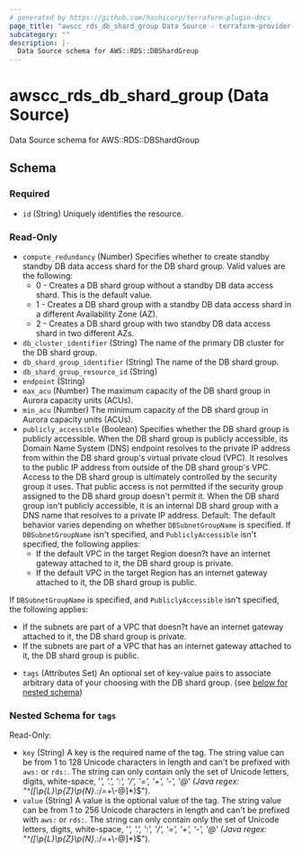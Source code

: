 ```yaml
---
# generated by https://github.com/hashicorp/terraform-plugin-docs
page_title: "awscc_rds_db_shard_group Data Source - terraform-provider-awscc"
subcategory: ""
description: |-
  Data Source schema for AWS::RDS::DBShardGroup
---
```


# awscc_rds_db_shard_group (Data Source)

Data Source schema for AWS::RDS::DBShardGroup



<!-- schema generated by tfplugindocs -->
## Schema

### Required

- `id` (String) Uniquely identifies the resource.

### Read-Only

- `compute_redundancy` (Number) Specifies whether to create standby standby DB data access shard for the DB shard group. Valid values are the following:
  +  0 - Creates a DB shard group without a standby DB data access shard. This is the default value.
  +  1 - Creates a DB shard group with a standby DB data access shard in a different Availability Zone (AZ).
  +  2 - Creates a DB shard group with two standby DB data access shard in two different AZs.
- `db_cluster_identifier` (String) The name of the primary DB cluster for the DB shard group.
- `db_shard_group_identifier` (String) The name of the DB shard group.
- `db_shard_group_resource_id` (String)
- `endpoint` (String)
- `max_acu` (Number) The maximum capacity of the DB shard group in Aurora capacity units (ACUs).
- `min_acu` (Number) The minimum capacity of the DB shard group in Aurora capacity units (ACUs).
- `publicly_accessible` (Boolean) Specifies whether the DB shard group is publicly accessible.
 When the DB shard group is publicly accessible, its Domain Name System (DNS) endpoint resolves to the private IP address from within the DB shard group's virtual private cloud (VPC). It resolves to the public IP address from outside of the DB shard group's VPC. Access to the DB shard group is ultimately controlled by the security group it uses. That public access is not permitted if the security group assigned to the DB shard group doesn't permit it.
 When the DB shard group isn't publicly accessible, it is an internal DB shard group with a DNS name that resolves to a private IP address.
 Default: The default behavior varies depending on whether ``DBSubnetGroupName`` is specified.
 If ``DBSubnetGroupName`` isn't specified, and ``PubliclyAccessible`` isn't specified, the following applies:
  +  If the default VPC in the target Region doesn?t have an internet gateway attached to it, the DB shard group is private.
  +  If the default VPC in the target Region has an internet gateway attached to it, the DB shard group is public.
  
 If ``DBSubnetGroupName`` is specified, and ``PubliclyAccessible`` isn't specified, the following applies:
  +  If the subnets are part of a VPC that doesn?t have an internet gateway attached to it, the DB shard group is private.
  +  If the subnets are part of a VPC that has an internet gateway attached to it, the DB shard group is public.
- `tags` (Attributes Set) An optional set of key-value pairs to associate arbitrary data of your choosing with the DB shard group. (see [below for nested schema](#nestedatt--tags))

<a id="nestedatt--tags"></a>
### Nested Schema for `tags`

Read-Only:

- `key` (String) A key is the required name of the tag. The string value can be from 1 to 128 Unicode characters in length and can't be prefixed with ``aws:`` or ``rds:``. The string can only contain only the set of Unicode letters, digits, white-space, '_', '.', ':', '/', '=', '+', '-', '@' (Java regex: "^([\\p{L}\\p{Z}\\p{N}_.:/=+\\-@]*)$").
- `value` (String) A value is the optional value of the tag. The string value can be from 1 to 256 Unicode characters in length and can't be prefixed with ``aws:`` or ``rds:``. The string can only contain only the set of Unicode letters, digits, white-space, '_', '.', ':', '/', '=', '+', '-', '@' (Java regex: "^([\\p{L}\\p{Z}\\p{N}_.:/=+\\-@]*)$").
